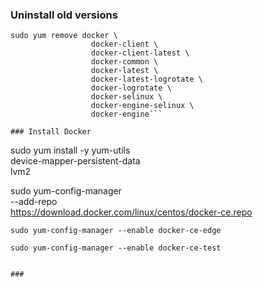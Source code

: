 ### Uninstall old versions
```
sudo yum remove docker \
                  docker-client \
                  docker-client-latest \
                  docker-common \
                  docker-latest \
                  docker-latest-logrotate \
                  docker-logrotate \
                  docker-selinux \
                  docker-engine-selinux \
                  docker-engine```
     
### Install Docker
```
sudo yum install -y yum-utils \
  device-mapper-persistent-data \
  lvm2
  
  sudo yum-config-manager \
    --add-repo \
    https://download.docker.com/linux/centos/docker-ce.repo
    
    sudo yum-config-manager --enable docker-ce-edge
    
    sudo yum-config-manager --enable docker-ce-test
```
                 
### 
